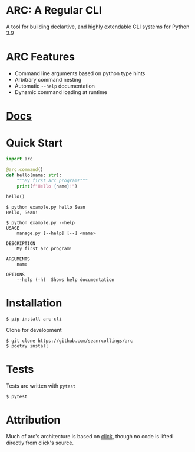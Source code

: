 # ARC: A Regular CLI
A tool for building declartive, and highly extendable CLI systems for Python 3.9

# ARC Features
- Command line arguments based on python type hints
- Arbitrary command nesting
- Automatic `--help` documentation
- Dynamic command loading at runtime

# [Docs](http://arc.seanrcollings.com)

# Quick Start

```py
import arc

@arc.command()
def hello(name: str):
    """My first arc program!"""
    print(f"Hello {name}!")

hello()
```

```
$ python example.py hello Sean
Hello, Sean!
```

```
$ python example.py --help
USAGE
    manage.py [--help] [--] <name>

DESCRIPTION
    My first arc program!

ARGUMENTS
    name

OPTIONS
    --help (-h)  Shows help documentation
```

# Installation

```
$ pip install arc-cli
```

Clone for development
```
$ git clone https://github.com/seanrcollings/arc
$ poetry install
```

# Tests
Tests are written with `pytest`
```
$ pytest
```

# Attribution
Much of arc's architecture is based on [click](https://click.palletsprojects.com/en/8.0.x/), though no code is lifted directly from click's source.
